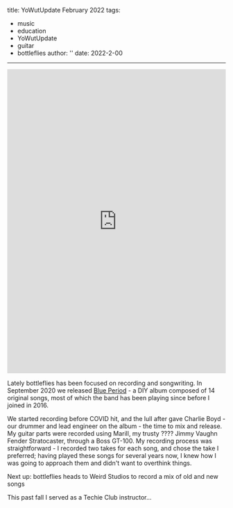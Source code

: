 title: YoWutUpdate February 2022
tags:
- music
- education
- YoWutUpdate
- guitar
- bottleflies
author: ''
date: 2022-2-00
---

<div class="container-fluid">
    <div class="row">
        <div class="col-lg-12">
            <iframe style="border: 0; width: 100%; height: 700px;" src="https://bandcamp.com/EmbeddedPlayer/album=4058516672/size=large/bgcol=333333/linkcol=0f91ff/transparent=true/" seamless><a href="https://bottleflies.bandcamp.com/album/blue-period">Blue Period by bottleflies</a></iframe>
        </div>
    </div>
</div>
<p></p>

Lately bottleflies has been focused on recording and songwriting. In September 2020 we released [Blue Period](https://bottleflies.bandcamp.com/album/blue-period) - a DIY album composed of 14 original songs, most of which the band has been playing since before I joined in 2016.

We started recording before COVID hit, and the lull after gave Charlie Boyd - our drummer and lead engineer on the album - the time to mix and release. My guitar parts were recorded using Marill, my trusty ???? Jimmy Vaughn Fender Stratocaster, through a Boss GT-100. My recording process was straightforward - I recorded two takes for each song, and chose the take I preferred; having played these songs for several years now, I knew how I was going to approach them and didn't want to overthink things.

Next up: bottleflies heads to Weird Studios to record a mix of old and new songs

This past fall I served as a Techie Club instructor...
